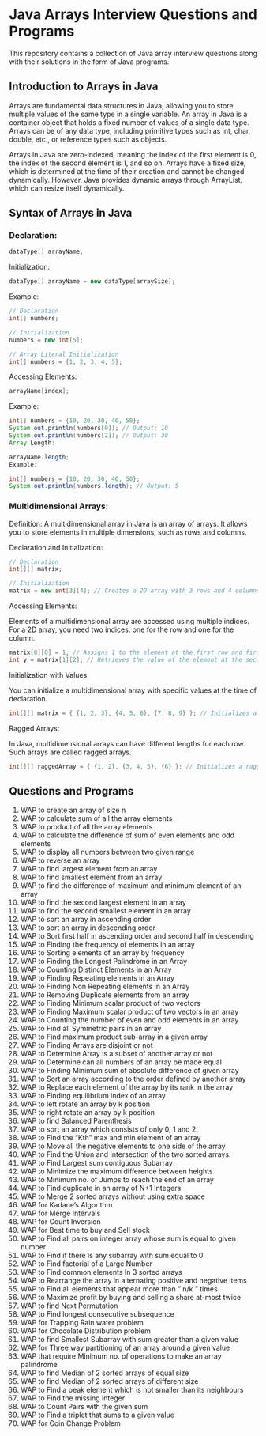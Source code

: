 # Java Arrays Interview Questions and Programs

This repository contains a collection of Java array interview questions along with their solutions in the form of Java programs.

## Introduction to Arrays in Java

Arrays are fundamental data structures in Java, allowing you to store multiple values of the same type in a single variable. An array in Java is a container object that holds a fixed number of values of a single data type. Arrays can be of any data type, including primitive types such as int, char, double, etc., or reference types such as objects.

Arrays in Java are zero-indexed, meaning the index of the first element is 0, the index of the second element is 1, and so on. Arrays have a fixed size, which is determined at the time of their creation and cannot be changed dynamically. However, Java provides dynamic arrays through ArrayList, which can resize itself dynamically.

## Syntax of Arrays in Java

### Declaration:
```java
dataType[] arrayName;
```
Initialization:
```java
dataType[] arrayName = new dataType[arraySize];
```
Example:
```java
// Declaration
int[] numbers;

// Initialization
numbers = new int[5];

// Array Literal Initialization
int[] numbers = {1, 2, 3, 4, 5};
```

Accessing Elements:
```java
arrayName[index];
```
Example:
```java
int[] numbers = {10, 20, 30, 40, 50};
System.out.println(numbers[0]); // Output: 10
System.out.println(numbers[2]); // Output: 30
Array Length:

arrayName.length;
Example:

int[] numbers = {10, 20, 30, 40, 50};
System.out.println(numbers.length); // Output: 5
```
### Multidimensional Arrays:

Definition: A multidimensional array in Java is an array of arrays. It allows you to store elements in multiple dimensions, such as rows and columns.

Declaration and Initialization:

```java
// Declaration
int[][] matrix;

// Initialization
matrix = new int[3][4]; // Creates a 2D array with 3 rows and 4 columns
```
Accessing Elements:

Elements of a multidimensional array are accessed using multiple indices. For a 2D array, you need two indices: one for the row and one for the column.
```java
matrix[0][0] = 1; // Assigns 1 to the element at the first row and first column
int y = matrix[1][2]; // Retrieves the value of the element at the second row and third column

```
Initialization with Values:

You can initialize a multidimensional array with specific values at the time of declaration.

```java
int[][] matrix = { {1, 2, 3}, {4, 5, 6}, {7, 8, 9} }; // Initializes a 2D array with specific values
```
Ragged Arrays:

In Java, multidimensional arrays can have different lengths for each row. Such arrays are called ragged arrays.
```java
int[][] raggedArray = { {1, 2}, {3, 4, 5}, {6} }; // Initializes a ragged 2D array
```

## Questions and Programs

1.	WAP to create an array of size n
2. 	WAP to calculate sum of all the array elements
3.	WAP to product of all the array elements
4. 	WAP to calculate the difference of sum of even elements and odd elements 
5.	WAP to display all numbers between two given range
6. 	WAP to reverse an array
7.	WAP to find largest element from an array
8. 	WAP to find smallest element from an array
9.    WAP to find the difference of maximum and minimum element of an array
10.	WAP to find the second largest element in an array
11.	WAP to find the second smallest element in an array
12.	WAP to sort an array in ascending order
13.	WAP to sort an array in descending order
14.	WAP to Sort first half in ascending order and second half in descending
15.	WAP to Finding the frequency of elements in an array
16.	WAP to Sorting elements of an array by frequency 
17.	WAP to Finding the Longest Palindrome in an Array
18.	WAP to Counting Distinct Elements in an Array
19.	WAP to Finding  Repeating elements in an Array
20.	WAP to Finding Non Repeating elements in an Array
21.	WAP to Removing Duplicate elements from an array
22.	WAP to Finding Minimum scalar product of two vectors
23.	WAP to Finding Maximum scalar product of two vectors in an array
24.	WAP to Counting the number of even and odd elements in an array
25.	WAP to Find all Symmetric pairs in an array
26.	WAP to Find maximum product sub-array in a given array
27.	WAP to Finding Arrays are disjoint or not
28.	WAP to Determine Array is a subset of another array or not
29.	WAP to Determine can all numbers of an array be made equal
30.	WAP to Finding Minimum sum of absolute difference of given array
31.	WAP to Sort an array according to the order defined by another array
32.	WAP to Replace each element of the array by its rank in the array
33.	WAP to Finding equilibrium index of an array
34.	WAP to left rotate an array by k position
35.	WAP to right rotate an array by k position
36.	WAP to find Balanced Parenthesis 
37.	WAP to sort an array which consists of only 0, 1 and 2.
38.	WAP to Find the “Kth” max and min element of an array
39.	WAP to Move all the negative elements to one side of the array
40.	WAP to Find the Union and Intersection of the two sorted arrays.
41.	WAP to Find Largest sum contiguous Subarray
42.	WAP to Minimize the maximum difference between heights
43.	WAP to Minimum no. of Jumps to reach the end of an array
44.	WAP to Find duplicate in an array of N+1 Integers
45.	WAP to Merge 2 sorted arrays without using extra space
46.	WAP for Kadane’s Algorithm
47.	WAP for Merge Intervals
48.	WAP for Count Inversion
49.	WAP for Best time to buy and Sell stock
50.	WAP to Find all pairs on integer array whose sum is equal to given number
51.	WAP to Find if there is any subarray with sum equal to 0
52.	WAP to Find factorial of a Large Number
53.	WAP to Find common elements In 3 sorted arrays
54.	WAP to Rearrange the array in alternating positive and negative items 
55.	WAP to Find all elements that appear more than ” n/k ” times
56.	WAP to Maximize profit by buying and selling a share at-most twice
57.	WAP to find Next Permutation
58.	WAP to Find longest consecutive subsequence
59.	WAP for Trapping Rain water problem
60.	WAP for Chocolate Distribution problem
61.	WAP to find Smallest Subarray with sum greater than a given value
62.	WAP for Three way partitioning of an array around a given value
63.	WAP that require Minimum no. of operations to make an array palindrome
64.	WAP to find Median of 2 sorted arrays of equal size
65.	WAP to find Median of 2 sorted arrays of different size
66.	WAP to Find a peak element which is not smaller than its neighbours
67.	WAP to Find the missing integer
68.	WAP to Count Pairs with the given sum
69.	WAP to Find a triplet that sums to a given value
70.	WAP for Coin Change Problem

